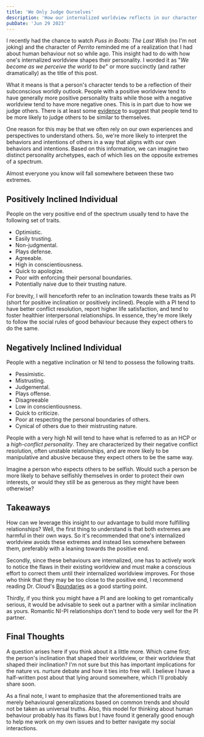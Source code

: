 ```yaml
---
title: 'We Only Judge Ourselves'
description: 'How our internalized worldview reflects in our character and shapes the person we become.'
pubDate: 'Jun 29 2023'
---
```


I recently had the chance to watch _Puss in Boots: The Last Wish_ (no I'm not joking) and the character of _Perrito_ reminded me of a realization that I had about human behaviour not so while ago. This insight had to do with how one's internalized worldview shapes their personality. I worded it as "_We become as we perceive the world to be_" or more succinctly (and rather dramatically) as the title of this post.

What it means is that a person's character tends to be a reflection of their subconscious worldly outlook. People with a positive worldview tend to have generally more positive personality traits while those with a negative worldview tend to have more negative ones. This is in part due to how we judge others. There is at least some [evidence](https://en.wikipedia.org/wiki/Social_projection) to suggest that people tend to be more likely to judge others to be similar to themselves.

One reason for this may be that we often rely on our own experiences and perspectives to understand others. So, we're more likely to interpret the behaviors and intentions of others in a way that aligns with our own behaviors and intentions. Based on this information, we can imagine two distinct personality archetypes, each of which lies on the opposite extremes of a spectrum.

Almost everyone you know will fall somewhere between these two extremes.

## Positively Inclined Individual

People on the very positive end of the spectrum usually tend to have the following set of traits.

- Optimistic.
- Easily trusting.
- Non-judgmental.
- Plays defense.
- Agreeable.
- High in conscientiousness.
- Quick to apologize.
- Poor with enforcing their personal boundaries.
- Potentially naive due to their trusting nature.

For brevity, I will henceforth refer to an inclination towards these traits as PI (short for positive inclination or positively inclined). People with a PI tend to have better conflict resolution, report higher life satisfaction, and tend to foster healthier interpersonal relationships. In essence, they're more likely to follow the social rules of good behaviour because they expect others to do the same.

## Negatively Inclined Individual

People with a negative inclination or NI tend to possess the following traits.

- Pessimistic.
- Mistrusting.
- Judgemental.
- Plays offense.
- Disagreeable
- Low in conscientiousness.
- Quick to criticize.
- Poor at respecting the personal boundaries of others.
- Cynical of others due to their mistrusting nature.

People with a very high NI will tend to have what is referred to as an HCP or a _high-conflict personality_. They are characterized by their negative conflict resolution, often unstable relationships, and are more likely to be manipulative and abusive because they expect others to be the same way.

Imagine a person who expects others to be selfish. Would such a person be more likely to behave selfishly themselves in order to protect their own interests, or would they still be as generous as they might have been otherwise?

## Takeaways

How can we leverage this insight to our advantage to build more fulfilling relationships? Well, the first thing to understand is that both extremes are harmful in their own ways. So it's recommended that one's internalized worldview avoids these extremes and instead lies somewhere between them, preferably with a leaning towards the positive end.

Secondly, since these behaviours are internalized, one has to actively work to notice the flaws in their existing worldview and must make a conscious effort to correct them until their internalized worldview improves. For those who think that they may be too close to the positive end, I recommend reading Dr. Cloud's [Boundaries](https://www.drcloud.com/books/boundaries) as a good starting point.

Thirdly, if you think you might have a PI and are looking to get romantically serious, it would be advisable to seek out a partner with a similar inclination as yours. Romantic NI-PI relationships don't tend to bode very well for the PI partner.

## Final Thoughts

A question arises here if you think about it a little more. Which came first; the person's inclination that shaped their worldview, or their worldview that shaped their inclination? I'm not sure but this has important implications for the nature vs. nurture debate and how it ties into free will. I believe I have a half-written post about that lying around somewhere, which I'll probably share soon.

As a final note, I want to emphasize that the aforementioned traits are merely behavioural generalizations based on common trends and should not be taken as universal truths. Also, this model for thinking about human behaviour probably has its flaws but I have found it generally good enough to help me work on my own issues and to better navigate my social interactions.
